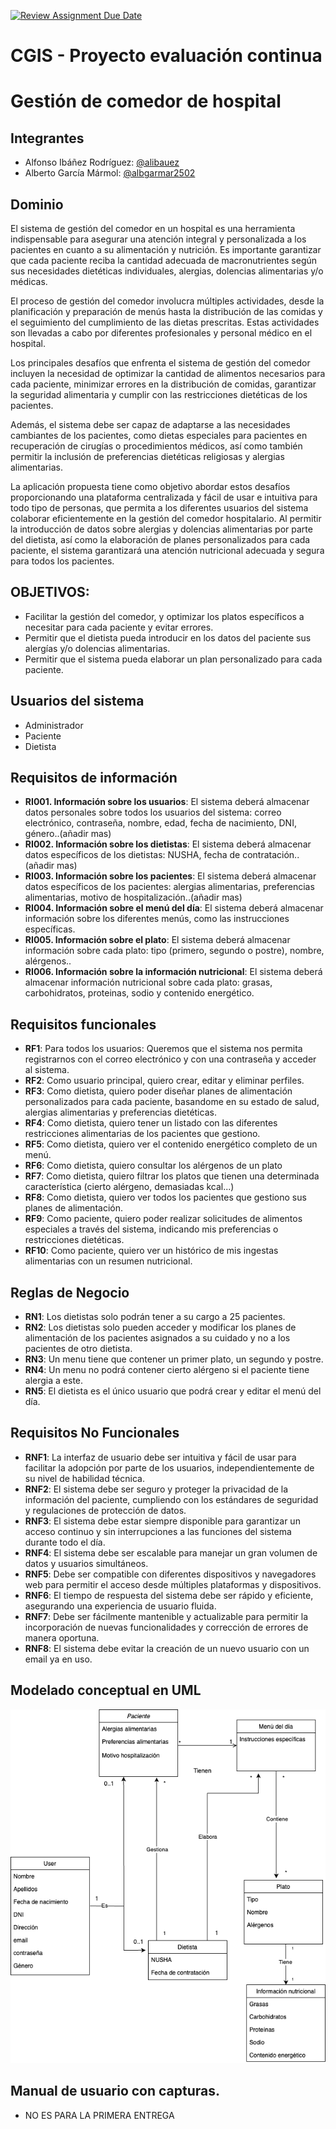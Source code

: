 [![Review Assignment Due Date](https://classroom.github.com/assets/deadline-readme-button-24ddc0f5d75046c5622901739e7c5dd533143b0c8e959d652212380cedb1ea36.svg)](https://classroom.github.com/a/aMYFqSAE)

# CGIS - Proyecto evaluación continua

# Gestión de comedor de hospital
## Integrantes
- Alfonso Ibáñez Rodríguez: [@alibauez](https://github.com/alibauez)
- Alberto García Mármol: [@albgarmar2502](https://github.com/albgarmar2502)


## Dominio

El sistema de gestión del comedor en un hospital es una herramienta indispensable para asegurar una atención integral y personalizada a los pacientes en cuanto a su alimentación y nutrición. Es importante garantizar que cada paciente reciba la cantidad adecuada de macronutrientes según sus necesidades dietéticas individuales, alergias, dolencias alimentarias y/o médicas.

El proceso de gestión del comedor involucra múltiples actividades, desde la planificación y preparación de menús hasta la distribución de las comidas y el seguimiento del cumplimiento de las dietas prescritas. Estas actividades son llevadas a cabo por diferentes profesionales y personal médico en el hospital.

Los principales desafíos que enfrenta el sistema de gestión del comedor incluyen la necesidad de optimizar la cantidad de alimentos necesarios para cada paciente, minimizar errores en la distribución de comidas, garantizar la seguridad alimentaria y cumplir con las restricciones dietéticas de los pacientes.

Además, el sistema debe ser capaz de adaptarse a las necesidades cambiantes de los pacientes, como dietas especiales para pacientes en recuperación de cirugías o procedimientos médicos, así como también permitir la inclusión de preferencias dietéticas religiosas y alergias alimentarias.

La aplicación propuesta tiene como objetivo abordar estos desafíos proporcionando una plataforma centralizada y fácil de usar e intuitiva para todo tipo de personas, que permita a los diferentes usuarios del sistema colaborar eficientemente en la gestión del comedor hospitalario. Al permitir la introducción de datos sobre alergias y dolencias alimentarias por parte del dietista, así como la elaboración de planes personalizados para cada paciente, el sistema garantizará una atención nutricional adecuada y segura para todos los pacientes.


## OBJETIVOS:
- Facilitar la gestión del comedor, y optimizar los platos específicos a necesitar para cada paciente y evitar errores.
- Permitir que el dietista pueda introducir en los datos del paciente sus alergías y/o dolencias alimentarias.
- Permitir que el sistema pueda elaborar un plan personalizado para cada paciente.


## Usuarios del sistema
- Administrador 
- Paciente
- Dietista
  

## Requisitos de información
- **RI001. Información sobre los usuarios**: El sistema deberá almacenar datos personales sobre todos los usuarios del sistema: correo electrónico, contraseña, nombre, edad, fecha de nacimiento, DNI, género..(añadir mas)
- **RI002. Información sobre los dietistas**: El sistema deberá almacenar datos específicos de los dietistas: NUSHA, fecha de contratación..(añadir mas)
- **RI003. Información sobre los pacientes**: El sistema deberá almacenar datos específicos de los pacientes: alergias alimentarias, preferencias alimentarias, motivo de hospitalización..(añadir mas)
- **RI004. Información sobre el menú del día**: El sistema deberá almacenar información sobre los diferentes menús, como las instrucciones específicas.
- **RI005. Información sobre el plato**: El sistema deberá almacenar información sobre cada plato: tipo (primero, segundo o postre), nombre, alérgenos..
- **RI006. Información sobre la información nutricional**: El sistema deberá almacenar información nutricional sobre cada plato: grasas, carbohidratos, proteinas, sodio y contenido energético.

  
## Requisitos funcionales
- **RF1**: Para todos los usuarios: Queremos que el sistema nos permita  registrarnos con el correo electrónico y con una contraseña y acceder al sistema.
- **RF2**: Como usuario principal, quiero crear, editar y eliminar perfiles.
- **RF3**: Como dietista, quiero poder diseñar planes de alimentación personalizados para cada paciente, basandome en su estado de salud, alergias alimentarias y preferencias dietéticas.
- **RF4**: Como dietista, quiero tener un listado con las diferentes restricciones alimentarias de los pacientes que gestiono.
- **RF5**: Como dietista, quiero ver el contenido energético completo de un menú.
- **RF6**: Como dietista, quiero consultar los alérgenos de un plato
- **RF7**: Como dietista, quiero filtrar los platos que tienen una determinada característica (cierto alérgeno, demasiadas kcal...)
- **RF8**: Como dietista, quiero ver todos los pacientes que gestiono sus planes de alimentación.
- **RF9**: Como paciente, quiero poder realizar solicitudes de alimentos especiales a través del sistema, indicando mis preferencias o restricciones dietéticas. 
- **RF10**: Como paciente, quiero ver un histórico de mis ingestas alimentarias con un resumen nutricional.
  

## Reglas de Negocio
- **RN1**: Los dietistas solo podrán tener a su cargo a 25 pacientes.
- **RN2**: Los dietistas solo pueden acceder y modificar los planes de alimentación de los pacientes asignados a su cuidado y no a los pacientes de otro dietista.
- **RN3**: Un menu tiene que contener un primer plato, un segundo y postre.
- **RN4**: Un menu no podrá contener cierto alérgeno si el paciente tiene alergia a este.
- **RN5**: El dietista es el único usuario que podrá crear y editar el menú del día.


## Requisitos No Funcionales 
- **RNF1**: La interfaz de usuario debe ser intuitiva y fácil de usar para facilitar la adopción por parte de los usuarios, independientemente de su nivel de habilidad técnica.
- **RNF2**: El sistema debe ser seguro y proteger la privacidad de la información del paciente, cumpliendo con los estándares de seguridad y regulaciones de protección de datos.
- **RNF3**: El sistema debe estar siempre disponible para garantizar un acceso continuo y sin interrupciones a las funciones del sistema durante todo el día.
- **RNF4**: El sistema debe ser escalable para manejar un gran volumen de datos y usuarios simultáneos.
- **RNF5**: Debe ser compatible con diferentes dispositivos y navegadores web para permitir el acceso desde múltiples plataformas y dispositivos.
- **RNF6**: El tiempo de respuesta del sistema debe ser rápido y eficiente, asegurando una experiencia de usuario fluida.
- **RNF7**: Debe ser fácilmente mantenible y actualizable para permitir la incorporación de nuevas funcionalidades y corrección de errores de manera oportuna.
- **RNF8**: El sistema debe evitar la creación de un nuevo usuario con un email ya en uso.


## Modelado conceptual en UML

![Modelado conceptual en UML](images/UML.drawio.png)



## Manual de usuario con capturas. 
- NO ES PARA LA PRIMERA ENTREGA
